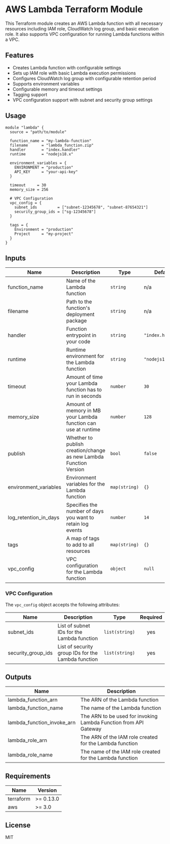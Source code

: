 # AWS Lambda Terraform Module

This Terraform module creates an AWS Lambda function with all necessary resources including IAM role, CloudWatch log group, and basic execution role. It also supports VPC configuration for running Lambda functions within a VPC.

## Features

- Creates Lambda function with configurable settings
- Sets up IAM role with basic Lambda execution permissions
- Configures CloudWatch log group with configurable retention period
- Supports environment variables
- Configurable memory and timeout settings
- Tagging support
- VPC configuration support with subnet and security group settings

## Usage

```hcl
module "lambda" {
  source = "path/to/module"

  function_name = "my-lambda-function"
  filename      = "lambda_function.zip"
  handler       = "index.handler"
  runtime       = "nodejs18.x"

  environment_variables = {
    ENVIRONMENT = "production"
    API_KEY     = "your-api-key"
  }

  timeout     = 30
  memory_size = 256

  # VPC Configuration
  vpc_config = {
    subnet_ids         = ["subnet-12345678", "subnet-87654321"]
    security_group_ids = ["sg-12345678"]
  }

  tags = {
    Environment = "production"
    Project     = "my-project"
  }
}
```

## Inputs

| Name | Description | Type | Default | Required |
|------|-------------|------|---------|:--------:|
| function_name | Name of the Lambda function | `string` | n/a | yes |
| filename | Path to the function's deployment package | `string` | n/a | yes |
| handler | Function entrypoint in your code | `string` | `"index.handler"` | no |
| runtime | Runtime environment for the Lambda function | `string` | `"nodejs18.x"` | no |
| timeout | Amount of time your Lambda function has to run in seconds | `number` | `30` | no |
| memory_size | Amount of memory in MB your Lambda function can use at runtime | `number` | `128` | no |
| publish | Whether to publish creation/change as new Lambda Function Version | `bool` | `false` | no |
| environment_variables | Environment variables for the Lambda function | `map(string)` | `{}` | no |
| log_retention_in_days | Specifies the number of days you want to retain log events | `number` | `14` | no |
| tags | A map of tags to add to all resources | `map(string)` | `{}` | no |
| vpc_config | VPC configuration for the Lambda function | `object` | `null` | no |

### VPC Configuration

The `vpc_config` object accepts the following attributes:

| Name | Description | Type | Required |
|------|-------------|------|:--------:|
| subnet_ids | List of subnet IDs for the Lambda function | `list(string)` | yes |
| security_group_ids | List of security group IDs for the Lambda function | `list(string)` | yes |

## Outputs

| Name | Description |
|------|-------------|
| lambda_function_arn | The ARN of the Lambda function |
| lambda_function_name | The name of the Lambda function |
| lambda_function_invoke_arn | The ARN to be used for invoking Lambda Function from API Gateway |
| lambda_role_arn | The ARN of the IAM role created for the Lambda function |
| lambda_role_name | The name of the IAM role created for the Lambda function |

## Requirements

| Name | Version |
|------|---------|
| terraform | >= 0.13.0 |
| aws | >= 3.0 |

## License

MIT 